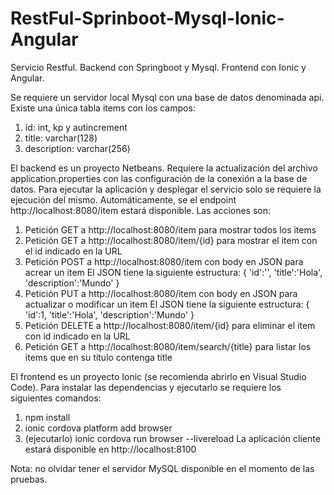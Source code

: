 # RestFul-Sprinboot-Mysql-Ionic-Angular
Servicio Restful. Backend con Springboot y Mysql. Frontend con Ionic y Angular.

Se requiere un servidor local Mysql con una base de datos denominada api. Existe una única tabla items con los campos:
1) id: int, kp y autincrement
2) title: varchar(128)
3) description: varchar(256)

El backend es un proyecto Netbeans. Requiere la actualización del archivo application.properties con las configuración de la conexión a la base de datos. Para ejecutar la aplicación y desplegar el servicio solo se requiere la ejecución del mismo. Automáticamente, se el endpoint http://localhost:8080/item estará disponible. Las acciones son:
1) Petición GET a http://localhost:8080/item para mostrar todos los items
2) Petición GET a http://localhost:8080/item/{id} para mostrar el item con el id indicado en la URL
4) Petición POST a http://localhost:8080/item con body en JSON para acrear un item
  El JSON tiene la siguiente estructura:
    {
      'id':'',
      'title':'Hola',
      'description':'Mundo'
     }
4) Petición PUT a http://localhost:8080/item con body en JSON para actualizar o modificar un item
  El JSON tiene la siguiente estructura:
    {
      'id':1,
      'title':'Hola',
      'description':'Mundo'
     }
5) Petición DELETE a http://localhost:8080/item/{id} para eliminar el item con id indicado en la URL
6) Petición GET a http://localhost:8080/item/search/{title} para listar los items que en su título contenga title

El frontend es un proyecto Ionic (se recomienda abrirlo en Visual Studio Code). Para instalar las dependencias y ejecutarlo se requiere los siguientes comandos:
1) npm install
2) ionic cordova platform add browser
3) (ejecutarlo) ionic cordova run browser --livereload
La aplicación cliente estará disponible en http://localhost:8100

Nota: no olvidar tener el servidor MySQL disponible en el momento de las pruebas.
